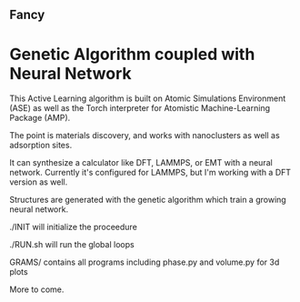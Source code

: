 ## Fancy
# Genetic Algorithm coupled with Neural Network

This Active Learning algorithm is built on Atomic Simulations Environment (ASE)
as well as the Torch interpreter for Atomistic Machine-Learning Package (AMP).

The point is materials discovery, and works with nanoclusters as well as adsorption sites.

It can synthesize a calculator like DFT, LAMMPS, or EMT with a neural network.
Currently it's configured for LAMMPS, but I'm working with a DFT version as well.

Structures are generated with the genetic algorithm which train a growing neural network.

./INIT will initialize the proceedure

./RUN.sh will run the global loops

GRAMS/ contains all programs
    including phase.py and volume.py for 3d plots

More to come.
